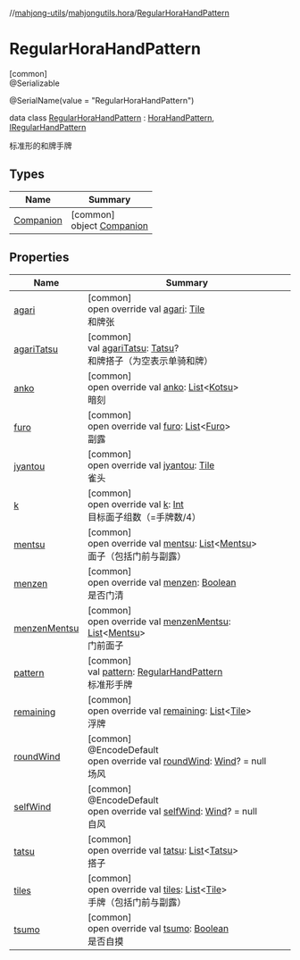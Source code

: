 //[mahjong-utils](../../../index.md)/[mahjongutils.hora](../index.md)/[RegularHoraHandPattern](index.md)

# RegularHoraHandPattern

[common]\
@Serializable

@SerialName(value = &quot;RegularHoraHandPattern&quot;)

data class [RegularHoraHandPattern](index.md) : [HoraHandPattern](../-hora-hand-pattern/index.md), [IRegularHandPattern](../../mahjongutils.models.hand/-i-regular-hand-pattern/index.md)

标准形的和牌手牌

## Types

| Name | Summary |
|---|---|
| [Companion](-companion/index.md) | [common]<br>object [Companion](-companion/index.md) |

## Properties

| Name | Summary |
|---|---|
| [agari](agari.md) | [common]<br>open override val [agari](agari.md): [Tile](../../mahjongutils.models/-tile/index.md)<br>和牌张 |
| [agariTatsu](agari-tatsu.md) | [common]<br>val [agariTatsu](agari-tatsu.md): [Tatsu](../../mahjongutils.models/-tatsu/index.md)?<br>和牌搭子（为空表示单骑和牌） |
| [anko](../../mahjongutils.models.hand/-i-regular-hand-pattern/anko.md) | [common]<br>open override val [anko](../../mahjongutils.models.hand/-i-regular-hand-pattern/anko.md): [List](https://kotlinlang.org/api/latest/jvm/stdlib/kotlin.collections/-list/index.html)&lt;[Kotsu](../../mahjongutils.models/-kotsu/index.md)&gt;<br>暗刻 |
| [furo](../../mahjongutils.models.hand/-i-has-furo/furo.md) | [common]<br>open override val [furo](../../mahjongutils.models.hand/-i-has-furo/furo.md): [List](https://kotlinlang.org/api/latest/jvm/stdlib/kotlin.collections/-list/index.html)&lt;[Furo](../../mahjongutils.models/-furo/index.md)&gt;<br>副露 |
| [jyantou](jyantou.md) | [common]<br>open override val [jyantou](jyantou.md): [Tile](../../mahjongutils.models/-tile/index.md)<br>雀头 |
| [k](../../mahjongutils.models.hand/-i-regular-hand-pattern/k.md) | [common]<br>open override val [k](../../mahjongutils.models.hand/-i-regular-hand-pattern/k.md): [Int](https://kotlinlang.org/api/latest/jvm/stdlib/kotlin/-int/index.html)<br>目标面子组数（=手牌数/4） |
| [mentsu](../../mahjongutils.models.hand/-i-regular-hand-pattern/mentsu.md) | [common]<br>open override val [mentsu](../../mahjongutils.models.hand/-i-regular-hand-pattern/mentsu.md): [List](https://kotlinlang.org/api/latest/jvm/stdlib/kotlin.collections/-list/index.html)&lt;[Mentsu](../../mahjongutils.models/-mentsu/index.md)&gt;<br>面子（包括门前与副露） |
| [menzen](../../mahjongutils.models.hand/-i-has-furo/menzen.md) | [common]<br>open override val [menzen](../../mahjongutils.models.hand/-i-has-furo/menzen.md): [Boolean](https://kotlinlang.org/api/latest/jvm/stdlib/kotlin/-boolean/index.html)<br>是否门清 |
| [menzenMentsu](../../mahjongutils.models.hand/-i-regular-hand-pattern/menzen-mentsu.md) | [common]<br>open override val [menzenMentsu](../../mahjongutils.models.hand/-i-regular-hand-pattern/menzen-mentsu.md): [List](https://kotlinlang.org/api/latest/jvm/stdlib/kotlin.collections/-list/index.html)&lt;[Mentsu](../../mahjongutils.models/-mentsu/index.md)&gt;<br>门前面子 |
| [pattern](pattern.md) | [common]<br>val [pattern](pattern.md): [RegularHandPattern](../../mahjongutils.models.hand/-regular-hand-pattern/index.md)<br>标准形手牌 |
| [remaining](../../mahjongutils.models.hand/-hand-pattern/remaining.md) | [common]<br>open override val [remaining](../../mahjongutils.models.hand/-hand-pattern/remaining.md): [List](https://kotlinlang.org/api/latest/jvm/stdlib/kotlin.collections/-list/index.html)&lt;[Tile](../../mahjongutils.models/-tile/index.md)&gt;<br>浮牌 |
| [roundWind](round-wind.md) | [common]<br>@EncodeDefault<br>open override val [roundWind](round-wind.md): [Wind](../../mahjongutils.models/-wind/index.md)? = null<br>场风 |
| [selfWind](self-wind.md) | [common]<br>@EncodeDefault<br>open override val [selfWind](self-wind.md): [Wind](../../mahjongutils.models/-wind/index.md)? = null<br>自风 |
| [tatsu](../../mahjongutils.models.hand/-i-regular-hand-pattern/tatsu.md) | [common]<br>open override val [tatsu](../../mahjongutils.models.hand/-i-regular-hand-pattern/tatsu.md): [List](https://kotlinlang.org/api/latest/jvm/stdlib/kotlin.collections/-list/index.html)&lt;[Tatsu](../../mahjongutils.models/-tatsu/index.md)&gt;<br>搭子 |
| [tiles](../../mahjongutils.models.hand/-hand-pattern/tiles.md) | [common]<br>open override val [tiles](../../mahjongutils.models.hand/-hand-pattern/tiles.md): [List](https://kotlinlang.org/api/latest/jvm/stdlib/kotlin.collections/-list/index.html)&lt;[Tile](../../mahjongutils.models/-tile/index.md)&gt;<br>手牌（包括门前与副露） |
| [tsumo](tsumo.md) | [common]<br>open override val [tsumo](tsumo.md): [Boolean](https://kotlinlang.org/api/latest/jvm/stdlib/kotlin/-boolean/index.html)<br>是否自摸 |
